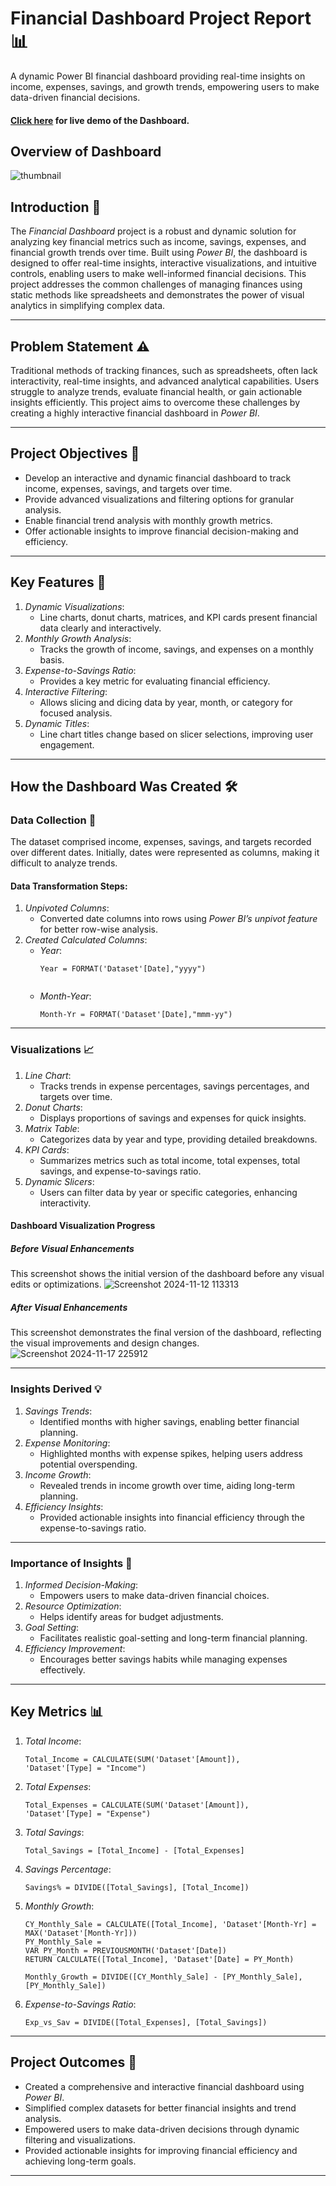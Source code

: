 # Financial Dashboard Project Report 📊
A dynamic Power BI financial dashboard providing real-time insights on income, expenses, savings, and growth trends, empowering users to make data-driven financial decisions.

#### [Click here](https://app.powerbi.com/view?r=eyJrIjoiMTFiM2ViMTMtNzNmZi00YzNjLWFlNDgtMWQ2OGUxMjBjMjU2IiwidCI6IjcyZjJhZDk4LWM0OWMtNDBjOC1hYmFmLWQ5ZWMwZmVmMmJjMSIsImMiOjF9) for live demo of the Dashboard.

## Overview of Dashboard
![thumbnail ](https://github.com/user-attachments/assets/d367e6d7-56d7-4625-a63e-6cb183af02e5)


## Introduction 🌟  
The *Financial Dashboard* project is a robust and dynamic solution for analyzing key financial metrics such as income, savings, expenses, and financial growth trends over time. Built using *Power BI*, the dashboard is designed to offer real-time insights, interactive visualizations, and intuitive controls, enabling users to make well-informed financial decisions. This project addresses the common challenges of managing finances using static methods like spreadsheets and demonstrates the power of visual analytics in simplifying complex data.

---

## Problem Statement ⚠  
Traditional methods of tracking finances, such as spreadsheets, often lack interactivity, real-time insights, and advanced analytical capabilities. Users struggle to analyze trends, evaluate financial health, or gain actionable insights efficiently. This project aims to overcome these challenges by creating a highly interactive financial dashboard in *Power BI*.

---

## Project Objectives 🎯  
- Develop an interactive and dynamic financial dashboard to track income, expenses, savings, and targets over time.  
- Provide advanced visualizations and filtering options for granular analysis.  
- Enable financial trend analysis with monthly growth metrics.  
- Offer actionable insights to improve financial decision-making and efficiency.

---

## Key Features 🌟  
1. *Dynamic Visualizations*:  
   - Line charts, donut charts, matrices, and KPI cards present financial data clearly and interactively.  
2. *Monthly Growth Analysis*:  
   - Tracks the growth of income, savings, and expenses on a monthly basis.  
3. *Expense-to-Savings Ratio*:  
   - Provides a key metric for evaluating financial efficiency.  
4. *Interactive Filtering*:  
   - Allows slicing and dicing data by year, month, or category for focused analysis.  
5. *Dynamic Titles*:  
   - Line chart titles change based on slicer selections, improving user engagement.

---

## How the Dashboard Was Created 🛠  

### Data Collection 📅  
The dataset comprised income, expenses, savings, and targets recorded over different dates. Initially, dates were represented as columns, making it difficult to analyze trends.

#### Data Transformation Steps:  
1. *Unpivoted Columns*:  
   - Converted date columns into rows using *Power BI’s unpivot feature* for better row-wise analysis.  
2. *Created Calculated Columns*:  
   - *Year*:
     ```DAX
     Year = FORMAT('Dataset'[Date],"yyyy")
       
   - *Month-Year*:  
     ```DAX
     Month-Yr = FORMAT('Dataset'[Date],"mmm-yy")  
     
---

### Visualizations 📈  
1. *Line Chart*:  
   - Tracks trends in expense percentages, savings percentages, and targets over time.  
2. *Donut Charts*:  
   - Displays proportions of savings and expenses for quick insights.  
3. *Matrix Table*:  
   - Categorizes data by year and type, providing detailed breakdowns.  
4. *KPI Cards*:  
   - Summarizes metrics such as total income, total expenses, total savings, and expense-to-savings ratio.  
5. *Dynamic Slicers*:  
   - Users can filter data by year or specific categories, enhancing interactivity.
  
#### Dashboard Visualization Progress
  ##### Before Visual Enhancements
  This screenshot shows the initial version of the dashboard before any visual edits or optimizations.
  ![Screenshot 2024-11-12 113313](https://github.com/user-attachments/assets/84e158bb-f467-4600-b6be-c5ac5b628b40)

  

 ##### After Visual Enhancements
 This screenshot demonstrates the final version of the dashboard, reflecting the visual improvements and design changes.
  ![Screenshot 2024-11-17 225912](https://github.com/user-attachments/assets/20f436e4-71f9-42cc-96ce-ebd0d1edbf98)

  


---

### Insights Derived 💡  
1. *Savings Trends*:  
   - Identified months with higher savings, enabling better financial planning.  
2. *Expense Monitoring*:  
   - Highlighted months with expense spikes, helping users address potential overspending.  
3. *Income Growth*:  
   - Revealed trends in income growth over time, aiding long-term planning.  
4. *Efficiency Insights*:  
   - Provided actionable insights into financial efficiency through the expense-to-savings ratio.

---

### Importance of Insights 🔑  
1. *Informed Decision-Making*:  
   - Empowers users to make data-driven financial choices.  
2. *Resource Optimization*:  
   - Helps identify areas for budget adjustments.  
3. *Goal Setting*:  
   - Facilitates realistic goal-setting and long-term financial planning.  
4. *Efficiency Improvement*:  
   - Encourages better savings habits while managing expenses effectively.

---

## Key Metrics 📊  
1. *Total Income*:  
   ```DAX
   Total_Income = CALCULATE(SUM('Dataset'[Amount]), 'Dataset'[Type] = "Income")  
2. *Total Expenses*:  
   ```DAX
   Total_Expenses = CALCULATE(SUM('Dataset'[Amount]), 'Dataset'[Type] = "Expense")  
3. *Total Savings*:  
   ```DAX
   Total_Savings = [Total_Income] - [Total_Expenses]  
4. *Savings Percentage*:  
   ```DAX
   Savings% = DIVIDE([Total_Savings], [Total_Income])  
5. *Monthly Growth*:  
   ```DAX
   CY_Monthly_Sale = CALCULATE([Total_Income], 'Dataset'[Month-Yr] = MAX('Dataset'[Month-Yr]))
   PY_Monthly_Sale = 
   VAR PY_Month = PREVIOUSMONTH('Dataset'[Date])
   RETURN CALCULATE([Total_Income], 'Dataset'[Date] = PY_Month)

   Monthly_Growth = DIVIDE([CY_Monthly_Sale] - [PY_Monthly_Sale], [PY_Monthly_Sale])  
6. *Expense-to-Savings Ratio*:  
   ```DAX
   Exp_vs_Sav = DIVIDE([Total_Expenses], [Total_Savings])
   
---

## Project Outcomes 🎉  
- Created a comprehensive and interactive financial dashboard using *Power BI*.  
- Simplified complex datasets for better financial insights and trend analysis.  
- Empowered users to make data-driven decisions through dynamic filtering and visualizations.  
- Provided actionable insights for improving financial efficiency and achieving long-term goals.

---
